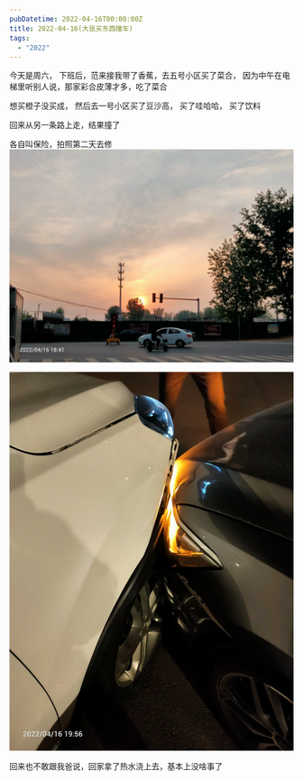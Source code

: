 ```yaml
---
pubDatetime: 2022-04-16T00:00:00Z
title: 2022-04-16(大张买东西撞车)
tags:
  - "2022"
---
```


今天是周六， 下班后，范来接我带了香蕉，去五号小区买了菜合， 因为中午在电梯里听别人说，那家彩合皮薄才多，吃了菜合

想买橙子没买成， 然后去一号小区买了豆沙高， 买了哇哈哈， 买了饮料

回来从另一条路上走，结果撞了

各自叫保险，拍照第二天去修![](../../img/6904315-2b99508bbf0a5c01.jpg)

![](../../img/6904315-9783d8e248ae8217.jpg)

回来也不敢跟我爸说，回家拿了热水浇上去，基本上没啥事了

